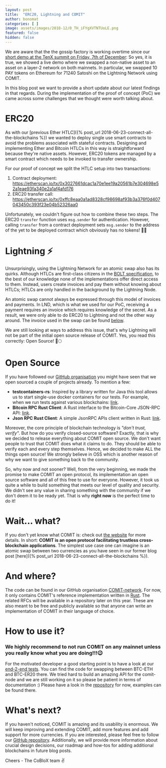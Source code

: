 ```yaml
---
layout: post
title:  "ERC20, Lightning and COMIT"
author: bonomat
categories: [ ]
image: assets/images/2018-12/0_TH_iFYgXVTNTUoLE.png
featured: false
hidden: false
---
```


We are aware that the the gossip factory is working overtime since our [short demo at the TenX summit on Friday, 7th of December](https://www.youtube.com/watch?v=OLlFegcEZ8Y):
So yes, it is true, we showed a live demo where we swapped a non-native asset to an asset on a layer-2 network on both mainnets.
In particular, we swapped 10 PAY tokens on Ethereum for 71240 Satoshi on the Lightning Network using COMIT.

In this blog post we want to provide a short update about our latest findings in that regards.
During the implementation of the proof of concept (PoC) we came across some challenges that we thought were worth talking about.


# ERC20

As with our [previous Ether HTLC]({% post_url 2018-06-23-connect-all-the-blockchains %}) we wanted to deploy single use smart contracts to avoid the problems associated with stateful contracts.
Designing and implementing Ether and Bitcoin HTLCs in this way is straightforward because they're native assets.
However, ERC20 tokens are managed by a smart contract which needs to be invoked
to transfer ownership.

For our proof of concept we split the HTLC setup into two
transactions:

1. Contract deployment: <https://etherscan.io/tx/0x3027661dcac1a70e1ee19a20561b7e304698e52a1eae93fa340e2a1af4afd176>
2. ERC20 transfer call: <https://etherscan.io/tx/0xffc8eaa0a1ad8328cf98698af93b3a376f0d407043450c393f23e04b52326aa0>

Unfortunately, we couldn't figure out how to combine these two
steps. The ERC20 `transfer` function uses `msg.sender` for
authentication. However, calling `transfer` from a contract deployment sets
`msg.sender` to the address of the yet to be deployed contract which
obviously has no tokens! 🤦‍♀️

# Lightning ⚡️

Unsurprisingly, using the Lightning Network for an atomic swap also
has its quirks. Although HTLCs are first-class citizens in the [BOLT
specification](https://github.com/lightningnetwork/lightning-rfc), to the best of our knowledge none of the implementations offer direct access to them.
Instead, users create invoices and pay them without knowing about HTLCs; HTLCs are only handled in the background by the Lightning Node.

An atomic swap cannot always be expressed through this model of
invoices and payments. In LND, which is what we used for our PoC,
receiving a payment requires an invoice which requires knowledge of
the secret. As a result, we were only able to do ERC20 to Lightning
and not the other way around. The invoice used in the swap can be
found [below](#Appendix).

We are still looking at ways to address this issue, that's why Lightning will not be part of the initial open source release of COMIT. Yes, you read this correctly: Open Source! 🚀🌕

# Open Source

If you have followed our [GitHub organisation](https://github.com/coblox) you might have seen that we open sourced a couple of projects already.
To mention a few:
* **testcontainers-rs**: Inspired by a library written for Java this tool allows us to start single-use docker containers for our tests. For example, when we run tests against various blockchains: [link](https://github.com/testcontainers/testcontainers-rs/).
* **Bitcoin RPC Rust Client**: A Rust interface to the Bitcoin-Core JSON-RPC API:  [link](https://github.com/coblox/bitcoinrpc-rust-client).
* **Json RPC Rust Client**: A simple JsonRPC APIs client written in Rust: [link](https://github.com/coblox/jsonrpc-rust-client).

Moreover, the core principle of blockchain technology is _"don't trust, verify"_.
But how do you verify closed-source software?
Exactly, that is why we decided to release everything about COMIT open source.
We don't want people to trust that COMIT does what it claims to do.
They should be able to verify each and every step themselves.
Hence, we decided to make ALL the things open source!
We strongly believe in OSS which is another reason of why we want to give something back to the community.

So, why now and not sooner?
Well, from the very beginning, we made the promise to make COMIT an open protocol, its implementation an open source software and all of this free to use for everyone.
However, it took us quite a while to build something that meets our level of quality and security.
We didn't see any value in sharing something with the community if we don't deem it to be ready yet.
That is why **right now** is the perfect time to do it!

# Wait... what?

If you don't yet know what COMIT is: check out [the website](https://comit.network) for more details.
In short: **COMIT is an open protocol facilitating trustless cross-blockchain applications**.
The simplest use case one can imagine is an atomic swap between two currencies as you have seen in our former blog post [here]({% post_url 2018-06-23-connect-all-the-blockchains %}).

# And where?

The code can be found in our GitHub organisation [COMIT-network](https://github.com/comit-network).
For now, it only contains COMIT's reference implementation written in [Rust](https://github.com/comit-network/comit-rs).
The related RFCs will be available in a repository later on this year.
These are also meant to be free and publicly available so that anyone can write an implementation of COMIT in their language of choice.

# How to use it?

### We highly recommend to not run COMIT on any mainnet unless you really know what you are doing!!!😉

For the motivated developer a good starting point is to have a look at our [end-2-end tests](https://github.com/comit-network/comit-rs/tree/master/api_tests/e2e/rfc003).
You can find the code for swapping between BTC-ETH and BTC-ER20 there.
We tried hard to build an amazing API for the comit-node and we are still working on it so please be patient in terms of documentation :)
Please have a look in the [repository](https://github.com/comit-network/comit-rs) for now, examples can be found there.

# What's next?
If you haven't noticed, COMIT is amazing and its usability is enormous.
We will keep improving and extending COMIT, add more features and add support for more currencies.
If you are interested, please feel free to follow our [GitHub repository](https://github.com/comit-network/comit-rs).
Additionally, we will provide more information about crucial design decisions, our roadmap and how-tos for adding additional blockchains in future blog posts.

Cheers - The CoBloX team ✌️
